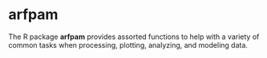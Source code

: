 # arfpam

The R package **arfpam** provides assorted functions to help with a variety of common tasks when processing, plotting, analyzing, and modeling data.
